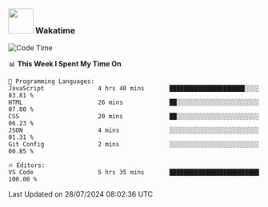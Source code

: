 ### <img src="https://media.giphy.com/media/VgCDAzcKvsR6OM0uWg/giphy.gif" width="50"> Wakatime

  <!--START_SECTION:waka-->
![Code Time](http://img.shields.io/badge/Code%20Time-1%2C461%20hrs%204%20mins-blue)

📊 **This Week I Spent My Time On** 

```text
💬 Programming Languages: 
JavaScript               4 hrs 40 mins       █████████████████████░░░░   83.81 % 
HTML                     26 mins             ██░░░░░░░░░░░░░░░░░░░░░░░   07.80 % 
CSS                      20 mins             ██░░░░░░░░░░░░░░░░░░░░░░░   06.23 % 
JSON                     4 mins              ░░░░░░░░░░░░░░░░░░░░░░░░░   01.31 % 
Git Config               2 mins              ░░░░░░░░░░░░░░░░░░░░░░░░░   00.85 % 

🔥 Editors: 
VS Code                  5 hrs 35 mins       █████████████████████████   100.00 % 
```


 Last Updated on 28/07/2024 08:02:36 UTC
<!--END_SECTION:waka-->

